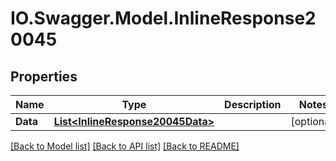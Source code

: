 # IO.Swagger.Model.InlineResponse20045
## Properties

Name | Type | Description | Notes
------------ | ------------- | ------------- | -------------
**Data** | [**List&lt;InlineResponse20045Data&gt;**](InlineResponse20045Data.md) |  | [optional] 

[[Back to Model list]](../README.md#documentation-for-models) [[Back to API list]](../README.md#documentation-for-api-endpoints) [[Back to README]](../README.md)

